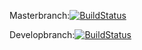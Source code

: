 Masterbranch:[![BuildStatus](https://travis-ci.org/bookmanj/jperusse?branch=master)](https://travis-ci.org/bookmanj/jperusse)

Developbranch:[![BuildStatus](https://travis-ci.org/bookmanj/jperusse?branch=develop)](https://travis-ci.org/bookman/jperusse)
